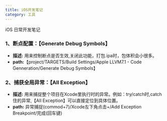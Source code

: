 ```yaml
---
title: iOS开发笔记
category: 工具
---
```


iOS 日常开发笔记

<!--more-->

### 1、断点配置：【Generate Debug Symbols】     
* **描述:** 用来控制断点是否生效,关闭此功能，打包.ipa时，包体积会小很多。    
* **path:**【project/TARGETS/Build Settings/Apple LLVM7.1 - Code Genneration/Generate Debug Symbols】    
### 2、捕获全局异常：【All Exception】    
* **描述:** 用来捕捉整个项目在Xcode里执行时的异常。例如：try/catch时,catch住的异常,【All Exception】可以直接定位到具体位置。     
* **path:** 异常捕捉(commod+7)/Xcode左下角点击+/Add Exception Breakpoint/完成(回车键)      




